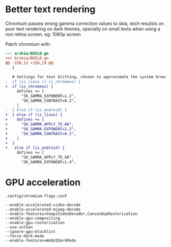 # Better text rendering

Chromium passes wrong gamma correction values to skia, wich resulsts on poor text rendering on dark themes, specially on small texts when using a non retina screen, eg: 1080p screen 

Patch chromium with: 

```diff
--- a/skia/BUILD.gn
+++ b/skia/BUILD.gn
@@ -150,12 +150,19 @@
   }
 
   # Settings for text blitting, chosen to approximate the system browser.
-  if (is_linux || is_chromeos) {
+  if (is_chromeos) {
     defines += [
       "SK_GAMMA_EXPONENT=1.2",
       "SK_GAMMA_CONTRAST=0.2",
     ]
-  } else if (is_android) {
+  } else if (is_linux) {
+    defines += [
+      "SK_GAMMA_APPLY_TO_A8",
+      "SK_GAMMA_EXPONENT=2.2",
+      "SK_GAMMA_CONTRAST=0.2",
+    ]
+  }
+   else if (is_android) {
     defines += [
       "SK_GAMMA_APPLY_TO_A8",
       "SK_GAMMA_EXPONENT=1.4",
```

# GPU acceleration

``.config/chromium-flags.conf``

```
--enable-accelerated-video-decode
--enable-accelerated-mjpeg-decode
--enable-features=VaapiVideoDecoder,CanvasOopRasterization
--enable-gpu-compositing
--enable-gpu-rasterization
--use-vulkan
--ignore-gpu-blocklist
--force-dark-mode
--enable-features=WebUIDarkMode

```
